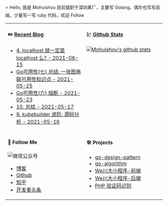 ⭐ Hello, 我是 Mohuishou 目前就职于深圳某厂，主要写 Golang，偶尔也写写前端，少量写一写 ruby 代码，欢迎 Follow

<table>
  
<tr>
<td valign="top"  width="50%">

#### ✏️ [Recent Blog](https://lailin.xyz)

- [4. localhost 就一定是 localhost 么? - 2021-06-15](https://lailin.xyz/post/localhost.html)
- [Go可用性(七) 总结: 一张图串联可用性知识点 - 2021-05-25](https://lailin.xyz/post/go-training-week6-7-summary.html)
- [Go可用性(六) 熔断 - 2021-05-23](https://lailin.xyz/post/go-training-week6-6-breaker.html)
- [10. 总结 - 2021-05-17](https://lailin.xyz/post/operator-11-summary.html)
- [9. kubebuilder 进阶: 源码分析 - 2021-05-16](https://lailin.xyz/post/operator-09-kubebuilder-code.html)

</td>
<td valign="top"  width="50%">

#### 💹 [Github Stats](https://github.com/mohuishou)

[![Mohuishou's github stats](https://github-readme-stats.vercel.app/api?username=mohuishou&count_private=true&show_icons=true)](https://github.com/mohuishou)

</td>
</tr>

<tr>
<td valign="top"  width="50%">

#### 👀 Follow Me

![微信公众号](https://mohuishou-blog-sz.oss-cn-shenzhen.aliyuncs.com/custom/wechat_white.png)
- [博客](https://lailin.xyz)
- [Github](https://github.com/mohuishou)
- [知乎](https://www.zhihu.com/people/mo-hui-shou-76)
- [开发者头条](https://toutiao.io/subjects/387401?f=new)

</td>
<td valign="top"  width="50%">

#### 🛠 Projects

- [go-design-pattern](https://github.com/mohuishou/go-design-pattern)
- [go-algorithm](https://github.com/mohuishou/go-algorithm)
- [We川大小程序-前端](https://github.com/mohuishou/scuplus-wechat)
- [We川大小程序-后端](https://github.com/mohuishou/scuplus-go)
- [PHP 验证码识别](https://github.com/mohuishou/ImageOCR)

</td>
</tr>

</table>